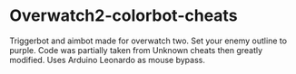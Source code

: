 # Overwatch2-colorbot-cheats
Triggerbot and aimbot made for overwatch two. Set your enemy outline to purple. Code was partially taken from Unknown cheats then greatly modified.  Uses Arduino Leonardo as mouse bypass.
